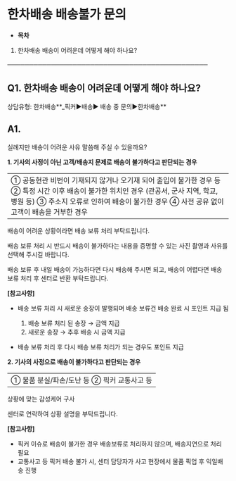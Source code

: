 # 한차배송 배송불가 문의

* **목차**

1. 한차배송 배송이 어려운데 어떻게 해야 하나요?

──────────────────────────────────────────────

**Q1. 한차배송 배송이 어려운데 어떻게 해야 하나요?**
---------------------------------

상담유형: 한차배송**\_픽커▶배송▶ 배송 중 문의▶한차배송**

**A1.**
-------

실례지만 배송이 어려운 사유 말씀해 주실 수 있을까요?

**1. 기사의 사정이 아닌 고객/배송지 문제로 배송이 불가하다고 판단되는 경우**

|  |
| --- |
| ① 공동현관 비번이 기재되지 않거나 오기재 되어 출입이 불가한 경우 등  ② 특정 시간 이후 배송이 불가한 위치인 경우 (관공서, 군사 지역, 학교, 병원 등)  ③ 주소지 오류로 인하여 배송이 불가한 경우  ④ 사전 공유 없이 고객이 배송을 거부한 경우 |

배송이 어려운 상황이라면 배송 보류 처리 부탁드립니다.

배송 보류 처리 시 반드시 배송이 불가하다는 내용을 증명할 수 있는 사진 촬영과 사유를 선택해 주시길 바랍니다.

배송 보류 후 내일 배송이 가능하다면 다시 배송해 주시면 되고, 배송이 어렵다면 배송 보류 처리 후 센터로 반환 부탁드립니다.

**[참고사항]**

* 배송 보류 처리 시 새로운 송장이 발행되며 배송 보류건 배송 완료 시 포인트 지급 됨  
  1) 배송 보류 처리 된 송장 → 금액 지급   
  2) 새로운 송장 → 추후 배송 시 금액 지급

* 배송 보류 처리 후 다시 배송 보류 처리가 되는 경우도 포인트 지급

**2. 기사의 사정으로 배송이 불가하다고 판단되는 경우**

|  |
| --- |
| ① 물품 분실/파손/도난 등  ② 픽커 교통사고 등 |

상황에 맞는 감성케어 구사

센터로 연락하여 상황 설명을 부탁드립니다.

**[참고사항]**

* 픽커 이슈로 배송이 불가한 경우 배송보류로 처리하지 않으며, 배송지연으로 처리 필요
* 교통사고 등 픽커 배송 불가 시, 센터 담당자가 사고 현장에서 물품 픽업 후 익일배송 진행